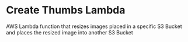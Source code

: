 # Create Thumbs Lambda
AWS Lambda function that resizes images placed in a specific S3 Bucket and places the resized image into another S3 Bucket

